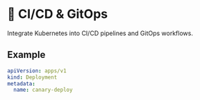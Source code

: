 # 🔁 CI/CD & GitOps

Integrate Kubernetes into CI/CD pipelines and GitOps workflows.

## Example
```yaml
apiVersion: apps/v1
kind: Deployment
metadata:
  name: canary-deploy
```
